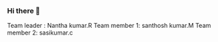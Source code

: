 ### Hi there 👋

Team leader  : Nantha kumar.R
Team member 1: santhosh kumar.M
Team member 2: sasikumar.c
